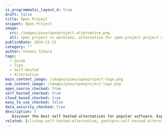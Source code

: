 ```yaml
---
is_programmatic_layout_4: true
draft: false
title: Open Project
snippet: Open Project
image:
  src: /images/pseo/openproject-alternative.png
  alt: open project vs worklenz, alternative for open project project managemet tool, task management, resource management, productivity, self-hosted
publishDate: 2024-11-21
category: ""
author: Ushani Ishara
tags:
  - Guide
  - Tips
  - Self-Hosted
  - Alternative
main_content_image: /images/pseo/openproject-logo.png
sub_content_image: /images/pseo/openproject-logo.png
open_source_checked: true
self_hosted_checked: true
cloud_based_checked: true
easy_to_use_checked: false
data_security_checked: true
description: |
   Discover the best self hosted alternatives for popular software. Explore our comprehensive guides and find the perfect solution for your needs today.
related: [clickup-self-hosted-alternative, ganttpro-self-hosted-alternative, redmine-self-hosted-alternative, taiga-self-hosted-alternative]
---
```

